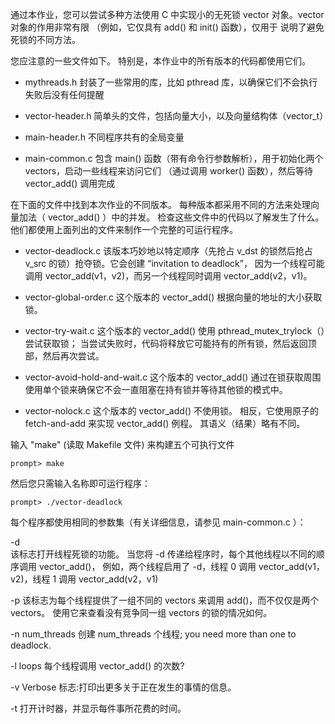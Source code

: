 通过本作业，您可以尝试多种方法使用 C 中实现小的无死锁 vector 对象。vector 对象的作用非常有限
（例如，它仅具有 add() 和 init() 函数），仅用于 说明了避免死锁的不同方法。

您应注意的一些文件如下。 特别是，本作业中的所有版本的代码都使用它们。

- mythreads.h
  封装了一些常用的库，比如 pthread 库，以确保它们不会执行失败后没有任何提醒
  
- vector-header.h
  简单头的文件，包括向量大小，以及向量结构体（vector_t）
  
- main-header.h
  不同程序共有的全局变量

- main-common.c
  包含 main() 函数（带有命令行参数解析），用于初始化两个 vectors，启动一些线程来访问它们
  （通过调用 worker() 函数），然后等待 vector_add() 调用完成  
 
在下面的文件中找到本次作业的不同版本。 每种版本都采用不同的方法来处理向量加法（ vector_add() ）中的并发。 
检查这些文件中的代码以了解发生了什么。 他们都使用上面列出的文件来制作一个完整的可运行程序。

- vector-deadlock.c
  该版本巧妙地以特定顺序（先抢占 v_dst 的锁然后抢占 v_src 的锁）抢夺锁。它会创建 “invitation to deadlock”，
  因为一个线程可能调用 vector_add(v1，v2)，而另一个线程同时调用 vector_add(v2，v1)。
  
- vector-global-order.c
  这个版本的 vector_add() 根据向量的地址的大小获取锁。

- vector-try-wait.c
  这个版本的 vector_add() 使用 pthread_mutex_trylock（）尝试获取锁； 
  当尝试失败时，代码将释放它可能持有的所有锁，然后返回顶部，然后再次尝试。
  
- vector-avoid-hold-and-wait.c
  这个版本的 vector_add() 通过在锁获取周围使用单个锁来确保它不会一直阻塞在持有锁并等待其他锁的模式中。
  
- vector-nolock.c
  这个版本的 vector_add() 不使用锁。 相反，它使用原子的 fetch-and-add 来实现 vector_add() 例程。 
  其语义（结果）略有不同。
  

输入 "make" (读取 Makefile 文件) 来构建五个可执行文件 

```shell script
prompt> make
```

然后您只需输入名称即可运行程序：

```shell script
prompt> ./vector-deadlock
```

每个程序都使用相同的参数集（有关详细信息，请参见 main-common.c ）：

-d                 
   该标志打开线程死锁的功能。 当您将 -d 传递给程序时，每个其他线程以不同的顺序调用 vector_add()，
   例如，两个线程启用了 -d，线程 0 调用 vector_add(v1，v2)，线程 1 调用 vector_add(v2，v1)
   
-p
   该标志为每个线程提供了一组不同的 vectors 来调用 add()，而不仅仅是两个 vectors。 
   使用它来查看没有竞争同一组 vectors 的锁的情况如何。
   

-n num_threads
   创建 num_threads 个线程; you need more than one to deadlock.

-l loops
   每个线程调用 vector_add() 的次数?

-v 
   Verbose 标志:打印出更多关于正在发生的事情的信息。

-t
   打开计时器，并显示每件事所花费的时间。

